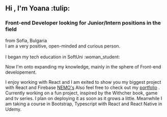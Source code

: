 <h2>Hi , I'm Yoana :tulip:</h2>
<h3>Front-end Developer looking for Junior/Intern positions in the field </h3>
from Sofia, Bulgaria <br/>
I am a very positive, open-minded and curious person.<br/> 
<br/>
I began my tech education in SoftUni :woman_student: 

Now I'm onto expanding my knowledge, mainly in the sphere of Front-end developement.

I enjoy working with React and I am exited to show you my biggest project with React and Firebase <a href="https://nemos-663db.web.app">NEMO's</a>
Also feel free to check out my <a href="https://portfolio-4946d.web.app">portfolio</a> . Currently working on a fun project, inspired by the Withcher book, game and tv series. I plan on deploying it as soon as it grows a little. Meanwhile I am taking a course in Bootstrap, Typescript with React and React Native in Udemy.



